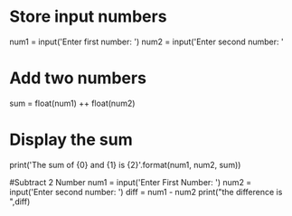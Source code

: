# Store input numbers
num1 = input('Enter first number: ')
num2 = input('Enter second number: '

# Add two numbers
sum = float(num1) ++ float(num2)

# Display the sum
print('The sum of {0} and {1} is {2}'.format(num1, num2, sum))

#Subtract 2 Number
num1 = input('Enter First Number: ')
num2 = input('Enter second number: ')
diff = num1 - num2
print("the difference is ",diff)
